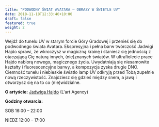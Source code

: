 ```yaml
---
title: "PODWODNY ŚWIAT AVATARA – OBRAZY W ŚWIETLE UV"
date: 2018-11-18T12:33:46+10:00
draft: false
featured: true
weight: 2
---
```

Wejdź do tunelu UV w starym forcie Góry Gradowej i przenieś się do podwodnego świata Avatara. Ekspresyjna i pełna barw twórczość Jadwigi Hajdo sprawi, że wkroczysz w magiczną krainę i staniesz się jednością z otaczającą Cię naturą innych, (nie)znanych światów. W ultrafiolecie prace Hajdo nabiorą nowego, magicznego życia. Uwydatniają się niesamowite kształty i fluorescencyjne barwy, a kompozycja zyska drugie DNO. Ciemność tunelu i niebieskie światło lamp UV odkryją przed Tobą zupełnie nową rzeczywistość. Znajdziesz się gdzieś między snem, a jawą i otworzysz się na to co (nie)widzialne. 

**O artyście:**
[Jadwiga Hajdo](/artysci/jadwiga-hajdo) (L'art Agency)

**Godziny otwarcia:**

SOB 16:00 – 22:00

NIEDZ 12:00 – 17:00
